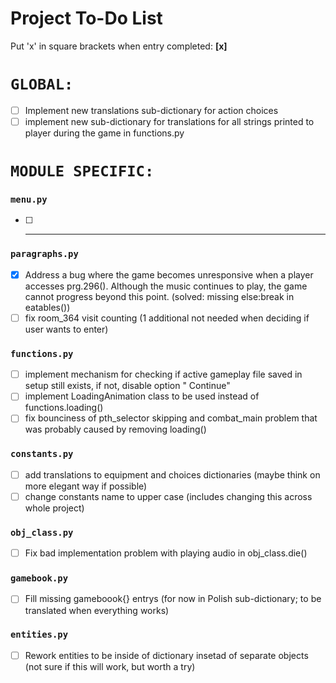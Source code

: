 # Project To-Do List

Put 'x' in square brackets when entry completed: <b>[x]</b>

# `GLOBAL:`

- [ ] Implement new translations sub-dictionary for action choices
- [ ] implement new sub-dictionary for translations for all strings printed to player during the game in functions.py

# `MODULE SPECIFIC:`

### `menu.py`

- [ ] ---

### `paragraphs.py`

- [x] Address a bug where the game becomes unresponsive when a player accesses prg.296(). Although the music continues
  to play, the game cannot progress beyond this point. (solved: missing else:break in eatables())
- [ ] fix room_364 visit counting (1 additional not needed when deciding if user wants to enter)

### `functions.py`

- [ ] implement mechanism for checking if active gameplay file saved in setup still exists, if not, disable option "
  Continue"
- [ ] implement LoadingAnimation class to be used instead of functions.loading()
- [ ] fix bounciness of pth_selector skipping and combat_main problem that was probably caused by removing loading()

### `constants.py`

- [ ] add translations to equipment and choices dictionaries (maybe think on more elegant way if possible)
- [ ] change constants name to upper case (includes changing this across whole project)

### `obj_class.py`

- [ ] Fix bad implementation problem with playing audio in obj_class.die()

### `gamebook.py`

- [ ] Fill missing gameboook{} entrys (for now in Polish sub-dictionary; to be translated when everything works)

### `entities.py`

- [ ] Rework entities to be inside of dictionary insetad of separate objects (not sure if this will work, but worth a
  try)